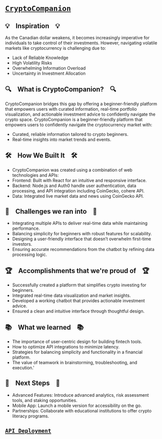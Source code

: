 
# [`CryptoCompanion`](https://devpost.com/software/cryptocompanion)

## 💡 &nbsp;&nbsp;&nbsp;**Inspiration**&nbsp;&nbsp;&nbsp; 💡
As the Canadian dollar weakens, it becomes increasingly imperative for individuals to take control of their investments. However, navigating volatile markets like cryptocurrency is challenging due to:
- Lack of Reliable Knowledge
- High Volatility Risks
- Overwhelming Information Overload
- Uncertainty in Investment Allocation

## 🔍 &nbsp;&nbsp;&nbsp;**What is CryptoCompanion?**&nbsp;&nbsp;&nbsp; 🔍
CryptoCompanion bridges this gap by offering a beginner-friendly platform that empowers users with curated information, real-time portfolio visualization, and actionable investment advice to confidently navigate the crypto space. CryptoCompanion is a beginner-friendly platform that empowers users to confidently navigate the cryptocurrency market with:
- Curated, reliable information tailored to crypto beginners.
- Real-time insights into market trends and events.

## 🛠️ &nbsp;&nbsp;&nbsp;**How We Built It**&nbsp;&nbsp;&nbsp; 🛠️
- CryptoCompanion was created using a combination of web technologies and APIs:
- Frontend: Built with React for an intuitive and responsive interface.
- Backend: Node.js and Auth0 handle user authentication, data processing, and API integration including CoinGecko, cohere API.
- Data: Integrated live market data and news using CoinGecko API.

## 🚧 &nbsp;&nbsp;&nbsp;**Challenges we ran into**&nbsp;&nbsp;&nbsp; 🚧
- Integrating multiple APIs to deliver real-time data while maintaining performance.
- Balancing simplicity for beginners with robust features for scalability.
- Designing a user-friendly interface that doesn’t overwhelm first-time investors.
- Ensuring accurate recommendations from the chatbot by refining data processing logic.

## 🏆 &nbsp;&nbsp;&nbsp;**Accomplishments that we're proud of**&nbsp;&nbsp;&nbsp; 🏆
- Successfully created a platform that simplifies crypto investing for beginners.
- Integrated real-time data visualization and market insights.
- Developed a working chatbot that provides actionable investment advice.
- Ensured a clean and intuitive interface through thoughtful design.

## 📚 &nbsp;&nbsp;&nbsp;**What we learned**&nbsp;&nbsp;&nbsp; 📚
- The importance of user-centric design for building fintech tools.
- How to optimize API integrations to minimize latency.
- Strategies for balancing simplicity and functionality in a financial platform.
- The value of teamwork in brainstorming, troubleshooting, and execution.'

## 🚀 &nbsp;&nbsp;&nbsp;**Next Steps**&nbsp;&nbsp;&nbsp; 🚀
- Advanced Features: Introduce advanced analytics, risk assessment tools, and staking opportunities.
- Mobile App: Launch a mobile version for accessibility on the go.
- Partnerships: Collaborate with educational institutions to offer crypto literacy programs.

## [`API Deployment`](https://geesehacks.onrender.com)
